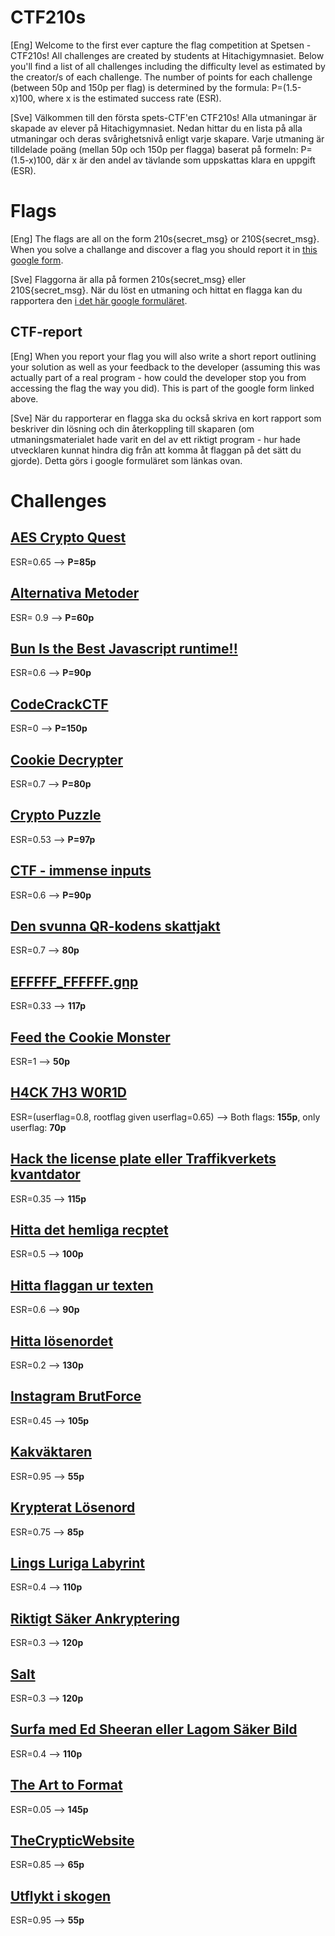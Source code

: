 # CTF210s
[Eng] Welcome to the first ever capture the flag competition at Spetsen - CTF210s! All challenges are created by students at Hitachigymnasiet. Below you'll find a list of all challenges including the difficulty level as estimated by the creator/s of each challenge. The number of points for each challenge (between 50p and 150p per flag) is determined by the formula: P=(1.5-x)100, where x is the estimated success rate (ESR).

[Sve] Välkommen till den första spets-CTF'en CTF210s! Alla utmaningar är skapade av elever på Hitachigymnasiet. Nedan hittar du en lista på alla utmaningar och deras svårighetsnivå enligt varje skapare. Varje utmaning är tilldelade poäng (mellan 50p och 150p per flagga) baserat på formeln: P=(1.5-x)100, där x är den andel av tävlande som uppskattas klara en uppgift (ESR).

# Flags
[Eng] The flags are all on the form 210s{secret_msg} or 210S{secret_msg}. When you solve a challange and discover a flag you should report it in [this google form](https://forms.gle/r8avcrteqTrMsqVK9). 

[Sve] Flaggorna är alla på formen 210s{secret_msg} eller 210S{secret_msg}. När du löst en utmaning och hittat en flagga kan du rapportera den [i det här google formuläret](https://forms.gle/r8avcrteqTrMsqVK9). 

## CTF-report
[Eng] When you report your flag you will also write a short report outlining your solution as well as your feedback to the developer (assuming this was actually part of a real program - how could the developer stop you from accessing the flag the way you did). This is part of the google form linked above.

[Sve] När du rapporterar en flagga ska du också skriva en kort rapport som beskriver din lösning och din återkoppling till skaparen (om utmaningsmaterialet hade varit en del av ett riktigt program - hur hade utvecklaren kunnat hindra dig från att komma åt flaggan på det sätt du gjorde). Detta görs i google formuläret som länkas ovan.

# Challenges
## [AES Crypto Quest](https://github.com/sofaKTH/CTF210s/tree/main/AES%20Crypto%20Quest)
ESR=0.65 --> **P=85p**
## [Alternativa Metoder](https://github.com/sofaKTH/CTF210s/tree/main/Alternativa%20Metoder)
ESR= 0.9 --> **P=60p**
## [Bun Is the Best Javascript runtime!!](https://github.com/sofaKTH/CTF210s/tree/main/Bun%20Is%20the%20Best%20Javascript%20runtime!!)
ESR=0.6 --> **P=90p**
## [CodeCrackCTF](https://github.com/sofaKTH/CTF210s/tree/main/CodeCrackCTF)
ESR=0 --> **P=150p**
## [Cookie Decrypter](https://github.com/sofaKTH/CTF210s/tree/main/Cookie%20Decrypter)
ESR=0.7 --> **P=80p**
## [Crypto Puzzle](https://github.com/sofaKTH/CTF210s/tree/main/Crypto%20Puzzle)
ESR=0.53 --> **P=97p**
## [CTF - immense inputs](https://github.com/sofaKTH/CTF210s/tree/main/CTF%20-%20immense%20inputs)
ESR=0.6 --> **P=90p**
## [Den svunna QR-kodens skattjakt](https://github.com/sofaKTH/CTF210s/tree/main/Den%20svunna%20QR-kodens%20skattjakt)
ESR=0.7 --> **80p**
## [EFFFFF_FFFFFF.gnp](https://github.com/sofaKTH/CTF210s/tree/main/EFFFFF_FFFFFF.gnp)
ESR=0.33 --> **117p**
## [Feed the Cookie Monster](https://github.com/sofaKTH/CTF210s/tree/main/Feed%20the%20Cookie%20Monster)
ESR=1 --> **50p**
## [H4CK 7H3 W0R1D](https://github.com/sofaKTH/CTF210s/tree/main/H4CK%207H3%20W0R1D)
ESR=(userflag=0.8, rootflag given userflag=0.65) --> Both flags: **155p**, only userflag: **70p**
## [Hack the license plate eller Traffikverkets kvantdator](https://github.com/sofaKTH/CTF210s/tree/main/Hack%20the%20license%20plate)
ESR=0.35 --> **115p**
## [Hitta det hemliga recptet](https://github.com/sofaKTH/CTF210s/tree/main/Hitta%20det%20hemliga%20recptet)
ESR=0.5 --> **100p**
## [Hitta flaggan ur texten](https://github.com/sofaKTH/CTF210s/tree/main/Hitta%20flaggan%20ur%20texten)
ESR=0.6 --> **90p**
## [Hitta lösenordet](https://github.com/sofaKTH/CTF210s/tree/main/Hitta%20flaggan%20ur%20texten)
ESR=0.2 --> **130p**
## [Instagram BrutForce](https://github.com/sofaKTH/CTF210s/tree/main/Instagram%20BrutForce)
ESR=0.45 --> **105p**
## [Kakväktaren](https://github.com/sofaKTH/CTF210s/tree/main/Kakv%C3%A4ktaren)
ESR=0.95 --> **55p**
## [Krypterat Lösenord](https://github.com/sofaKTH/CTF210s/tree/main/Krypterat%20L%C3%B6senord)
ESR=0.75 --> **85p**
## [Lings Luriga Labyrint](https://github.com/sofaKTH/CTF210s/tree/main/Lings%20Luriga%20Labyrint)
ESR=0.4 --> **110p**
## [Riktigt Säker Ankryptering](https://github.com/sofaKTH/CTF210s/tree/main/Riktigt%20S%C3%A4ker%20Ankryptering)
ESR=0.3 --> **120p**
## [Salt](https://github.com/sofaKTH/CTF210s/tree/main/Salt)
ESR=0.3 --> **120p**
## [Surfa med Ed Sheeran eller Lagom Säker Bild](https://github.com/sofaKTH/CTF210s/tree/main/Surfa%20med%20Ed%20Sheeran)
ESR=0.4 --> **110p**
## [The Art to Format](https://github.com/sofaKTH/CTF210s/tree/main/The%20Art%20to%20Format)
ESR=0.05 --> **145p**
## [TheCrypticWebsite](https://github.com/sofaKTH/CTF210s/tree/main/TheCrypticWebsite)
ESR=0.85 --> **65p**
## [Utflykt i skogen](https://github.com/sofaKTH/CTF210s/tree/main/Utflykt%20i%20skogen)
ESR=0.95 --> **55p**
